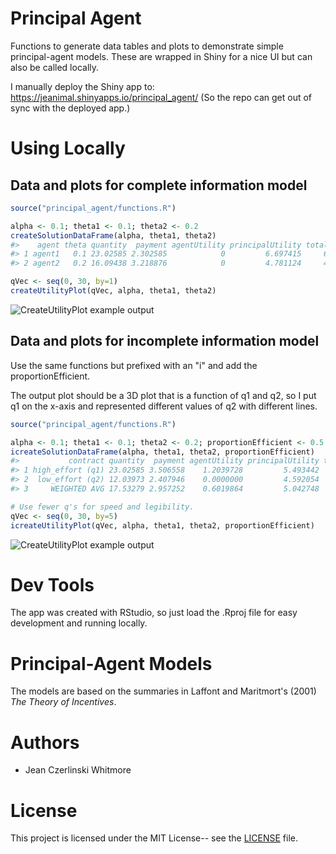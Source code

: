 # Principal Agent

Functions to generate data tables and plots to demonstrate simple principal-agent
models.  These are wrapped in Shiny for a nice UI but can also be called locally.

I manually deploy the Shiny app to:
https://jeanimal.shinyapps.io/principal_agent/
(So the repo can get out of sync with the deployed app.)

# Using Locally

## Data and plots for complete information model

```r
source("principal_agent/functions.R")

alpha <- 0.1; theta1 <- 0.1; theta2 <- 0.2
createSolutionDataFrame(alpha, theta1, theta2)
#>    agent theta quantity  payment agentUtility principalUtility totalUtility
#> 1 agent1   0.1 23.02585 2.302585            0         6.697415     6.697415
#> 2 agent2   0.2 16.09438 3.218876            0         4.781124     4.781124

qVec <- seq(0, 30, by=1)
createUtilityPlot(qVec, alpha, theta1, theta2)
```

![CreateUtilityPlot example output](https://github.com/jeanimal/principal_agent/blob/master/img/createUtilityPlotExampleOutput.jpeg)

## Data and plots for incomplete information model

Use the same functions but prefixed with an "i" and add the proportionEfficient.

The output plot should be a 3D plot that is a function of q1 and q2, so I put
q1 on the x-axis and represented different values of q2 with different lines.

```r
source("principal_agent/functions.R")

alpha <- 0.1; theta1 <- 0.1; theta2 <- 0.2; proportionEfficient <- 0.5
icreateSolutionDataFrame(alpha, theta1, theta2, proportionEfficient)
#>           contract quantity  payment agentUtility principalUtility totalUtility
#> 1 high_effort (q1) 23.02585 3.506558    1.2039728         5.493442     6.697415
#> 2  low_effort (q2) 12.03973 2.407946    0.0000000         4.592054     4.592054
#> 3     WEIGHTED AVG 17.53279 2.957252    0.6019864         5.042748     5.644735

# Use fewer q's for speed and legibility.
qVec <- seq(0, 30, by=5)
icreateUtilityPlot(qVec, alpha, theta1, theta2, proportionEfficient)
```

![CreateUtilityPlot example output](https://github.com/jeanimal/principal_agent/blob/master/img/icreateUtilityPlotExampleOutput.jpeg)

# Dev Tools

The app was created with RStudio, so just load the .Rproj file for easy development and running locally.

# Principal-Agent Models

The models are based on the summaries in Laffont and Maritmort's (2001) _The Theory of Incentives_.

# Authors

* Jean Czerlinski Whitmore

# License

This project is licensed under the MIT License-- see the [LICENSE](LICENSE) file.
